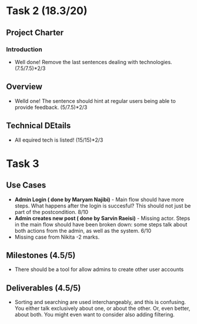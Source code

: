 # Task 2 (18.3/20)

## Project Charter

### Introduction
- Well done! Remove the last sentences dealing with technologies. (7.5/7.5)*2/3

## Overview
- Welld one! The sentence should hint at regular users being able to provide feedback. (5/7.5)*2/3

## Technical DEtails
- All equired tech is listed! (15/15)*2/3

# Task 3

## Use Cases
- **Admin Login ( done by Maryam Najibi)** - Main flow should have more steps. What happens after the login is succesful? This should not just be part of the postcondition. 8/10
- **Admin creates new post ( done by Sarvin Raeisi)** - Missing actor. Steps in the main flow should have been broken down: some steps talk about both actions from the admin, as well as the system. 6/10
- Missing case from Nikita -2 marks.

## Milestones (4.5/5)
- There should be a tool for allow admins to create other user accounts

## Deliverables (4.5/5)
- Sorting and searching are used interchangeably, and this is confusing. You either talk exclusively about one, or about the other. Or, even better, about both. You might even want to consider also adding filtering.
